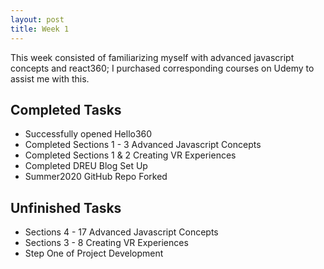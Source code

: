```yaml
---
layout: post
title: Week 1
---
```


This week consisted of familiarizing myself with advanced javascript concepts and react360; I purchased corresponding courses on Udemy to assist me with this. 

## Completed Tasks
* Successfully opened Hello360
* Completed Sections 1 - 3 Advanced Javascript Concepts
* Completed Sections 1 & 2 Creating VR Experiences
* Completed DREU Blog Set Up
* Summer2020 GitHub Repo Forked

## Unfinished Tasks
* Sections 4 - 17 Advanced Javascript Concepts
* Sections 3 - 8 Creating VR Experiences
* Step One of Project Development

